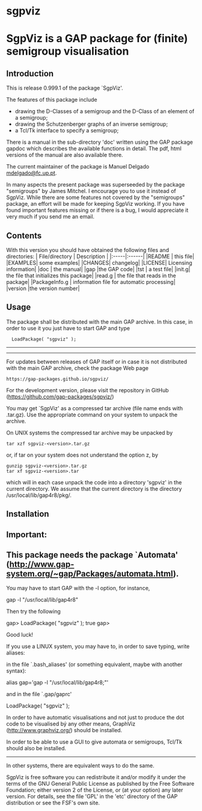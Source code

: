 # sgpviz
SgpViz is a GAP package for (finite) semigroup visualisation
============================================================
Introduction
------------

This is release 0.999.1 of  the package `SgpViz'.

The features of this package include

- drawing the D-Classes of a semigroup and the D-Class of an element of a semigroup;
- drawing the Schutzenberger graphs of an inverse semigroup;
- a Tcl/Tk interface to specify a semigroup;

There is a manual in the sub-directory 'doc' written using the GAP package
gapdoc which describes the available functions in detail. The pdf, html
versions of the manual are also available there.

The current maintainer of the package is Manuel Delgado <mdelgado@fc.up.pt>.

In many aspects the present package was superseeded by the package "semigroups" by James Mitchel. I encourage you to use it instead of SgpViz. While there are some features not covered by the "semigroups" package, an effort will be made for keeping SgpViz working.
If you  have found important features missing or if there is a bug, I would appreciate it very much if you send me an email.

Contents
--------
With this version you should have obtained the following files and directories:
| File/directory | Description |
|:-----|:------|
|README |   this file|
|EXAMPLES|	some examples|
|CHANGES|	changelog|
|LICENSE|	Licensing information|
|doc  |	the manual|
|gap  |the GAP code|
|tst  |	a test file|
|init.g| the file that initializes this package|
|read.g |         		the file that reads in the package|
|PackageInfo.g	| information file for automatic processing|
|version	|the version number|

Usage
-----
The package shall be distributed with the main GAP archive. In this case, in
order to use it you just have to start GAP and type

      LoadPackage( "sgpviz" );

------------------------------
------------------------------
For updates between releases of GAP itself or in case it is not distributed
with the main GAP archive, check the package Web page

    https://gap-packages.github.io/sgpviz/

For the development version, please visit the repository in GitHub (https://github.com/gap-packages/sgpviz/)

You may get `SgpViz' as a compressed tar archive (file name ends with
.tar.gz). Use the appropriate command on your system to unpack the
archive.

On UNIX systems the compressed tar archive may be unpacked by

    tar xzf sgpviz-<version>.tar.gz

or, if tar on your system does not understand the option z, by

    gunzip sgpviz-<version>.tar.gz
    tar xf sgpviz-<version>.tar

which will in each case unpack the code into a directory 'sgpviz'
in the current directory. We assume that the current directory is the
directory /usr/local/lib/gap4r8/pkg/.

Installation
------------

Important:
----------

This package needs the package `Automata' (http://www.gap-system.org/~gap/Packages/automata.html).
-----------------------------------------


You may have to start GAP with the -l option, for instance,

gap -l "/usr/local/lib/gap4r8"

Then try the following

gap> LoadPackage( "sgpviz" ); 
true
gap>

Good luck!

If you use a LINUX system, you may have to, in order to save typing, write
aliases: 

in the file `.bash_aliases' (or something equivalent, maybe with another syntax): 

alias gap='gap -l "/usr/local/lib/gap4r8;"'

and in the file `.gap/gaprc'

LoadPackage( "sgpviz" ); 

In order to have automatic visualisations and not just to produce the dot code to be visualised bý any other means, GraphViz (http://www.graphviz.org/) should be installed.

In order to be able to use a GUI to give automata or semigroups, Tcl/Tk should also be installed.

----------
In other systems, there are equivalent ways to do the same.

SgpViz is free software you can redistribute it and/or modify it
under the terms of the GNU General Public License as published by the
Free Software Foundation; either version 2 of the License, or (at your
option) any later version. For details, see the file 'GPL' in the
'etc' directory of the GAP distribution or see the FSF's own site.
